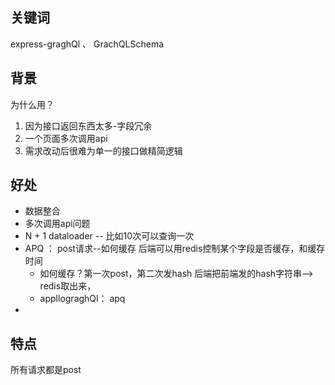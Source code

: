 ## 关键词

express-graghQl 、 GrachQLSchema
## 背景

为什么用？
1. 因为接口返回东西太多-字段冗余
2. 一个页面多次调用api
3. 需求改动后很难为单一的接口做精简逻辑

## 好处

- 数据整合
- 多次调用api问题
- N + 1  dataloader -- 比如10次可以查询一次
- APQ ： post请求--如何缓存  后端可以用redis控制某个字段是否缓存，和缓存时间
	- 如何缓存？第一次post，第二次发hash 后端把前端发的hash字符串--> redis取出来，
	- appllograghQl： apq
- 
## 特点

所有请求都是post
